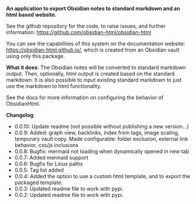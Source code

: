 **An application to export Obsidian notes to standard markdown and an html based website.**

See the github repository for the code, to raise issues, and further information: https://github.com/obsidian-html/obsidian-html

You can see the capabilities of this system on the documentation website: https://obsidian-html.github.io/, which is created from an Obsidian vault using only this package.


**What it does**:
The Obsidian notes will be converted to standard markdown output. Then, optionally, html output is created based on the standard markdown. 
It is also possible to input existing standard markdown to just use the markdown to html functionality.

See the docs for more information on configuring the behavior of ObsidianHtml.

**Changelog**:
- 0.0.10: Update readme (not possible without publishing a new version...)
- 0.0.9: Added: graph view, backlinks, index from tags, image scaling, temporary vault copy. Made configurable: folder exclusion, external link behavior,  css/js inclusions   
- 0.0.8: Bugfix: mermaid not loading when dynamically opened in new tab   
- 0.0.7: Added mermaid support   
- 0.0.6: Bugfix for Linux paths   
- 0.0.5: Tag list added   
- 0.0.4: Added the option to use a custom html template, and to export the packaged template.   
- 0.0.3: Updated readme file to work with pypi.   
- 0.0.2: Updated readme file to work with pypi.   
